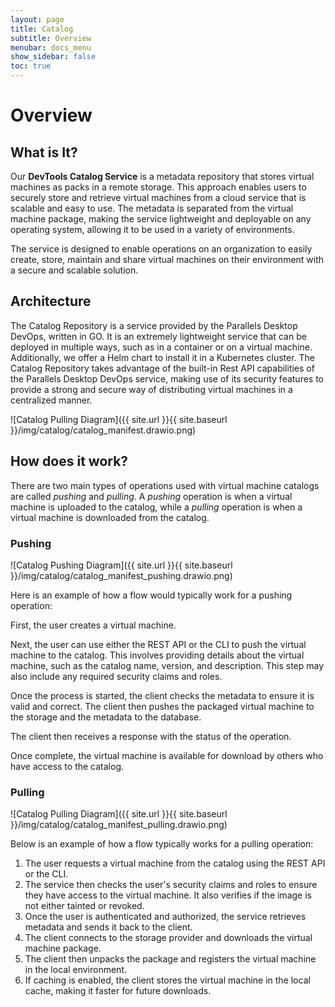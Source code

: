 ```yaml
---
layout: page
title: Catalog
subtitle: Overview
menubar: docs_menu
show_sidebar: false
toc: true
---
```


# Overview

## What is It?

Our **DevTools Catalog Service** is a metadata repository that stores virtual machines as packs in a remote storage. This approach enables users to securely store and retrieve virtual machines from a cloud service that is scalable and easy to use. The metadata is separated from the virtual machine package, making the service lightweight and deployable on any operating system, allowing it to be used in a variety of environments.

The service is designed to enable operations on an organization to easily create, store, maintain and share virtual machines on their environment with a secure and scalable solution.

## Architecture

The Catalog Repository is a service provided by the Parallels Desktop DevOps, written in GO. It is an extremely lightweight service that can be deployed in multiple ways, such as in a container or on a virtual machine. Additionally, we offer a Helm chart to install it in a Kubernetes cluster. The Catalog Repository takes advantage of the built-in Rest API capabilities of the Parallels Desktop DevOps service, making use of its security features to provide a strong and secure way of distributing virtual machines in a centralized manner.

![Catalog Pulling Diagram]({{ site.url }}{{ site.baseurl }}/img/catalog/catalog_manifest.drawio.png)

## How does it work?

There are two main types of operations used with virtual machine catalogs are called *pushing* and *pulling*. A *pushing* operation is when a virtual machine is uploaded to the catalog, while a *pulling* operation is when a virtual machine is downloaded from the catalog.

### Pushing

![Catalog Pushing Diagram]({{ site.url }}{{ site.baseurl }}/img/catalog/catalog_manifest_pushing.drawio.png)

Here is an example of how a flow would typically work for a pushing operation:

First, the user creates a virtual machine.

Next, the user can use either the REST API or the CLI to push the virtual machine to the catalog. This involves providing details about the virtual machine, such as the catalog name, version, and description. This step may also include any required security claims and roles.

Once the process is started, the client checks the metadata to ensure it is valid and correct. The client then pushes the packaged virtual machine to the storage and the metadata to the database.

The client then receives a response with the status of the operation.

Once complete, the virtual machine is available for download by others who have access to the catalog.

### Pulling

![Catalog Pulling Diagram]({{ site.url }}{{ site.baseurl }}/img/catalog/catalog_manifest_pulling.drawio.png)

Below is an example of how a flow typically works for a pulling operation:

1. The user requests a virtual machine from the catalog using the REST API or the CLI.
2. The service then checks the user's security claims and roles to ensure they have access to the virtual machine. It also verifies if the image is not either tainted or revoked.
3. Once the user is authenticated and authorized, the service retrieves metadata and sends it back to the client.
4. The client connects to the storage provider and downloads the virtual machine package.
5. The client then unpacks the package and registers the virtual machine in the local environment.
6. If caching is enabled, the client stores the virtual machine in the local cache, making it faster for future downloads.

